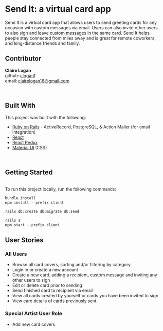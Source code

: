 # Send It: a virtual card app

Send It is a virtual card app that allows users to send greeting cards for any occasion with custom messages via email. Users can also invite other users to also sign and leave custom messages in the same card. Send It helps people stay connected from miles away and is great for remote coworkers, and long-distance friends and family.  

## Contributor

**Claire Logan**
<br />
github: [clogan1](https://github.com/clogan1)
<br />
email: clairelogan16@gmail.com

<br />

## Built With
This project was built with the following:
- [Ruby on Rails](https://rubyonrails.org/) - ActiveRecord, PostgreSQL, & Action Mailer (for email integration)
- [React](https://reactjs.org/)
- [React Redux](https://react-redux.js.org/)
- [Material UI](https://mui.com/) (CSS)

<br />

## Getting Started
<br />
To run this project locally, run the following commands:
<br />

```javascript
bundle install
npm install --prefix client

rails db:create db:migrate db:seed

rails s
npm start --prefix client
```

## User Stories

### All Users
- Browse all card covers, sorting and/or filtering by category
- Login in or create a new account
- Create a new card, adding a recipient, custom message and inviting any other users to sign
- Edit or delete card prior to sending
- Send finished card to recipient via email
- View all cards created by yourself or cards you have been invited to sign
- View card details of cards previously sent

### Special Artist User Role
- Add new card covers


